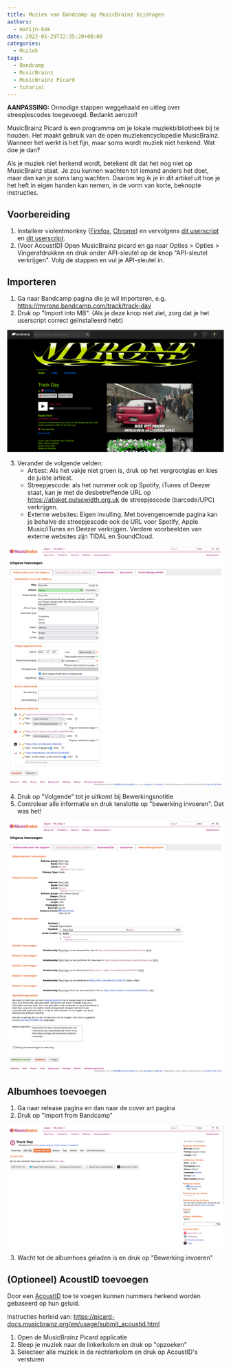 ```yaml
---
title: Muziek van Bandcamp op MusicBrainz bijdragen
authors:
  - marijn-kok
date: 2022-05-29T22:35:20+00:00
categories:
  - Muziek
tags:
  - Bandcamp
  - MusicBrainz
  - MusicBrainz Picard
  - tutorial
---
```

**AANPASSING:** Onnodige stappen weggehaald en uitleg over streepjescodes toegevoegd. Bedankt aerozol!

MusicBrainz Picard is een programma om je lokale muziekbibliotheek bij te houden. Het maakt gebruik van de open muziekencyclopedie MusicBrainz. Wanneer het werkt is het fijn, maar soms wordt muziek niet herkend. Wat doe je dan?

<!--more-->

Als je muziek niet herkend wordt, betekent dit dat het nog niet op MusicBrainz staat. Je zou kunnen wachten tot iemand anders het doet, maar dan kan je soms lang wachten. Daarom leg ik je in dit artikel uit hoe je het heft in eigen handen kan nemen, in de vorm van korte, beknopte instructies.

## Voorbereiding

1. Installeer violentmonkey ([Firefox][1], [Chrome][2]) en vervolgens [dit userscript][3] en [dit userscript][4].
2. (Voor AcoustID) Open MusicBrainz picard en ga naar Opties > Opties > Vingerafdrukken en druk onder API-sleutel op de knop "API-sleutel verkrijgen". Volg de stappen en vul je API-sleutel in.

## Importeren

1. Ga naar Bandcamp pagina die je wil importeren, e.g. https://myrone.bandcamp.com/track/track-day
2. Druk op "Import into MB". (Als je deze knop niet ziet, zorg dat je het userscript correct geïnstalleerd hebt)

![Bandcamp pagina van Myrone's nummer Track Day met twee knoppen: Import into MB, en Search in MB](images/importeerknop.png)

3. Verander de volgende velden:
   * Artiest: Als het vakje niet groen is, druk op het vergrootglas en kies de juiste artiest.
   * Streepjescode: als het nummer ook op Spotify, iTunes of Deezer staat, kan je met de desbetreffende URL op https://atisket.pulsewidth.org.uk de streepjescode (barcode/UPC) verkrijgen.
   * Externe websites: Eigen invulling. Met bovengenoemde pagina kan je behalve de streepjescode ook de URL voor Spotify, Apple Music/iTunes en Deezer verkrijgen. Verdere voorbeelden van externe websites zijn TIDAL en SoundCloud.

![Scherm waar informatie over de uitgave kan worden ingevuld](images/informatie-over-uitgave.png)

4. Druk op "Volgende" tot je uitkomt bij Bewerkingsnotitie
5. Controleer alle informatie en druk tenslotte op "bewerking invoeren". Dat was het!

![Overzichtspagina van de uitgave](images/overzichtspagina.png)


## Albumhoes toevoegen

1. Ga naar release pagina en dan naar de cover art pagina
2. Druk op "Import from Bandcamp"

![Pagina waar albumhoezen toegevoegd kunnen worden van verschillende bronnen zoals Bandcamp, Deezer, iTunes en Tidal](images/albumhoes-toevoegen.png)

3. Wacht tot de albumhoes geladen is en druk op "Bewerking invoeren"

## (Optioneel) AcoustID toevoegen

Door een [AcoustID][5] toe te voegen kunnen nummers herkend worden gebaseerd op hun geluid.

Instructies herleid van: https://picard-docs.musicbrainz.org/en/usage/submit_acoustid.html

1. Open de MusicBrainz Picard applicatie
2. Sleep je muziek naar de linkerkolom en druk op "opzoeken"
3. Selecteer alle muziek in de rechterkolom en druk op AcoustID's versturen

[1]: https://addons.mozilla.org/nl/firefox/addon/violentmonkey/
[2]: https://chrome.google.com/webstore/detail/violentmonkey/jinjaccalgkegednnccohejagnlnfdag
[3]: https://raw.github.com/murdos/musicbrainz-userscripts/master/bandcamp_importer.user.js
[4]: https://github.com/ROpdebee/mb-userscripts/raw/dist/mb_enhanced_cover_art_uploads.user.js
[5]: https://en.wikipedia.org/wiki/AcoustID

